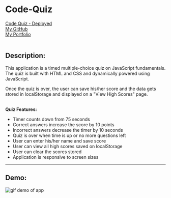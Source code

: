 # Code-Quiz

[Code Quiz - Deployed](https://jungjungie.github.io/Code-Quiz/)
<br>
[My GitHub](https://github.com/jungjungie)
<br>
[My Portfolio](https://jungjungie.github.io/)
<br>
<br>

## Description:

This application is a timed multiple-choice quiz on JavaScript fundamentals. The quiz is built with HTML and CSS and dynamically powered using JavaScript.

Once the quiz is over, the user can save his/her score and the data gets stored in localStorage and displayed on a "View High Scores" page.
<br>
<br>

**Quiz Features:**
- Timer counts down from 75 seconds
- Correct answers increase the score by 10 points
- Incorrect answers decrease the timer by 10 seconds
- Quiz is over when time is up or no more questions left
- User can enter his/her name and save score
- User can view all high scores saved on localStorage
- User can clear the scores stored
- Application is responsive to screen sizes



***
## Demo:
![gif demo of app](images/codingquiz.gif)
